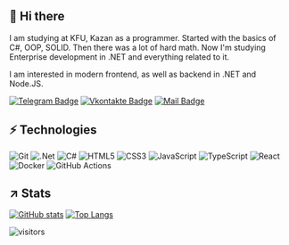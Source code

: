## 👋 Hi there

I am studying at KFU, Kazan as a programmer. Started with the basics of C#, OOP, SOLID. Then there was a lot of hard math. Now I'm studying Enterprise development in .NET and everything related to it.

I am interested in modern frontend, as well as backend in .NET and Node.JS.

[![Telegram Badge](https://img.shields.io/badge/-ASLipatov-white?style=flat-square&logo=Telegram&link=https://t.me/ASLipatov/)](https://t.me/ASLipatov/)
[![Vkontakte Badge](https://img.shields.io/badge/-lipatov.alexander-lightblue?style=flat-square&logo=Vk&logoColor=darkblue&link=https://vk.com/lipatov.alexander/)](https://vk.com/lipatov.alexander/)
[![Mail Badge](https://img.shields.io/badge/-lipatov.work@bk.ru-red?style=flat-square&logo=Mail.Ru&link=mailto:lipatov.work@bk.ru)](mailto:lipatov.work@bk.ru)

## ⚡ Technologies

![Git](https://img.shields.io/badge/git-%23F05033.svg?style=for-the-badge&logo=git&logoColor=white)
![.Net](https://img.shields.io/badge/.NET-5C2D91?style=for-the-badge&logo=.net&logoColor=white)
![C#](https://img.shields.io/badge/c%23-%23239120.svg?style=for-the-badge&logo=c-sharp&logoColor=white)
![HTML5](https://img.shields.io/badge/html5-%23E34F26.svg?style=for-the-badge&logo=html5&logoColor=white)
![CSS3](https://img.shields.io/badge/css3-%231572B6.svg?style=for-the-badge&logo=css3&logoColor=white)
![JavaScript](https://img.shields.io/badge/javascript-%23323330.svg?style=for-the-badge&logo=javascript&logoColor=%23F7DF1E)
![TypeScript](https://img.shields.io/badge/typescript-%23007ACC.svg?style=for-the-badge&logo=typescript&logoColor=white)
![React](https://img.shields.io/badge/react-%2320232a.svg?style=for-the-badge&logo=react&logoColor=%2361DAFB)
![Docker](https://img.shields.io/badge/docker-%230db7ed.svg?style=for-the-badge&logo=docker&logoColor=white)
![GitHub Actions](https://img.shields.io/badge/github%20actions-%232671E5.svg?style=for-the-badge&logo=githubactions&logoColor=white)

## ↗️ Stats
[![GitHub stats](https://github-readme-stats.vercel.app/api?username=LipatovAlexander&include_all_commits=true&hide=stars,issues)](https://github.com/LipatovAlexander/github-readme-stats)
[![Top Langs](https://github-readme-stats.vercel.app/api/top-langs/?username=LipatovAlexander&layout=compact)](https://github.com/LipatovAlexander/github-readme-stats)

![visitors](https://visitor-badge.glitch.me/badge?page_id=LipatovAlexander.LipatovAlexander&left_color=gray&right_color=blue)

